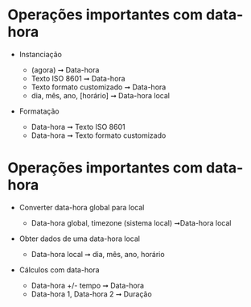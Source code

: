 # Operações importantes com data-hora

* Instanciação
    * (agora) ➞ Data-hora
    * Texto ISO 8601 ➞ Data-hora
    * Texto formato customizado ➞ Data-hora
    * dia, mês, ano, [horário] ➞ Data-hora local


* Formatação
    * Data-hora ➞ Texto ISO 8601
    * Data-hora ➞ Texto formato customizado


# Operações importantes com data-hora

* Converter data-hora global para local 
    * Data-hora global, timezone (sistema local) ➞Data-hora local


* Obter dados de uma data-hora local 
    * Data-hora local ➞ dia, mês, ano, horário


* Cálculos com data-hora
    * Data-hora +/- tempo ➞ Data-hora
    * Data-hora 1, Data-hora 2 ➞ Duração
